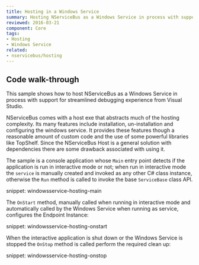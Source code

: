 ```yaml
---
title: Hosting in a Windows Service
summary: Hosting NServiceBus as a Windows Service in process with support for streamlined debugging experience from Visual Studio.
reviewed: 2016-03-21
component: Core
tags:
- Hosting
- Windows Service
related:
- nservicebus/hosting
---
```


## Code walk-through

This sample shows how to host NServiceBus as a Windows Service in process with support for streamlined debugging experience from Visual Studio.

NServiceBus comes with a host exe that abstracts much of the hosting complexity. Its many features include installation, un-installation and configuring the windows service. It provides these features though a reasonable amount of custom code and the use of some powerful libraries like TopShelf. Since the NServiceBus Host is a general solution with dependencies there are some drawback associated with using it.

The sample is a console application whose `Main` entry point detects if the application is run in interactive mode or not; when run in interactive mode the `service` is manually created and invoked as any other C# class instance, otherwise the `Run` method is called to invoke the base `ServiceBase` class API.

snippet: windowsservice-hosting-main

The `OnStart` method, manually called when running in interactive mode and automatically called by the Windows Service when running as service, configures the Endpoint Instance:

snippet: windowsservice-hosting-onstart

When the interactive application is shut down or the Windows Service is stopped the `OnStop` method is called perform the required clean up:

snippet: windowsservice-hosting-onstop
